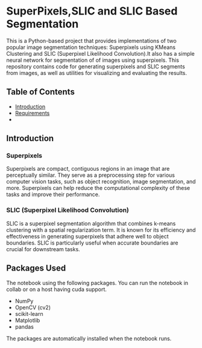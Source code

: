 # SuperPixels,SLIC and SLIC Based Segmentation 

This is a Python-based project that provides implementations of two popular image segmentation techniques: Superpixels using KMeans Clustering and SLIC (Superpixel Likelihood Convolution).It also has a simple neural network for segmentation of 
of images using superpixels.
This repository contains code for generating superpixels and SLIC segments from images, 
as well as utilities for visualizing and evaluating the results.

## Table of Contents
- [Introduction](#introduction)
- [Requirements](#requirements)
- 
## Introduction
### Superpixels
Superpixels are compact, contiguous regions in an image that are perceptually similar. 
They serve as a preprocessing step for various computer vision tasks, such as object recognition, image segmentation, and more. 
Superpixels can help reduce the computational complexity of these tasks and improve their performance.

### SLIC (Superpixel Likelihood Convolution)
SLIC is a superpixel segmentation algorithm that combines k-means clustering with a spatial regularization term. 
It is known for its efficiency and effectiveness in generating superpixels that adhere well to object boundaries. 
SLIC is particularly useful when accurate boundaries are crucial for downstream tasks.

## Packages Used
The notebook using the following packages. You can run the notebook in collab or on a host having cuda support.
- NumPy
- OpenCV (cv2)
- scikit-learn
- Matplotlib
- pandas

The packages are automatically installed when the notebook runs.
  
